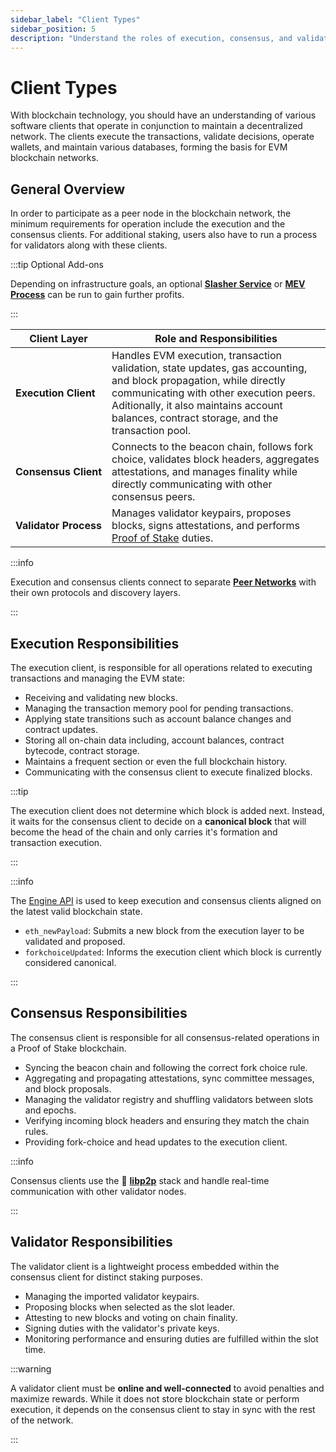 ```yaml
---
sidebar_label: "Client Types"
sidebar_position: 5
description: "Understand the roles of execution, consensus, and validator clients in the LUKSO network, and how each contributes to staking, syncing, and network security."
---
```


# Client Types

With blockchain technology, you should have an understanding of various software clients that operate in conjunction to maintain a decentralized network. The clients execute the transactions, validate decisions, operate wallets, and maintain various databases, forming the basis for EVM blockchain networks.

## General Overview

In order to participate as a peer node in the blockchain network, the minimum requirements for operation include the execution and the consensus clients. For additional staking, users also have to run a process for validators along with these clients.

:::tip Optional Add-ons

Depending on infrastructure goals, an optional [**Slasher Service**](/docs/theory/node-operation/slasher-service.md) or [**MEV Process**](/docs/theory/blockchain-knowledge/proof-of-stake.md#roles-and-services) can be run to gain further profits.

:::

| Client Layer                         | Role and Responsibilities                                                                                                                                                                                                                                  |
| ------------------------------------ | ---------------------------------------------------------------------------------------------------------------------------------------------------------------------------------------------------------------------------------------------------------- |
| <nobr> **Execution Client** </nobr>  | Handles EVM execution, transaction validation, state updates, gas accounting, and block propagation, while directly communicating with other execution peers. Aditionally, it also maintains account balances, contract storage, and the transaction pool. |
| <nobr> **Consensus Client** </nobr>  | Connects to the beacon chain, follows fork choice, validates block headers, aggregates attestations, and manages finality while directly communicating with other consensus peers.                                                                         |
| <nobr> **Validator Process** </nobr> | Manages validator keypairs, proposes blocks, signs attestations, and performs [Proof of Stake](/docs/theory/blockchain-knowledge/proof-of-stake.md) duties.                                                                                                |

:::info

Execution and consensus clients connect to separate [**Peer Networks**](/docs/theory/blockchain-knowledge/peer-networks.md) with their own protocols and discovery layers.

:::

## Execution Responsibilities

The execution client, is responsible for all operations related to executing transactions and managing the EVM state:

- Receiving and validating new blocks.
- Managing the transaction memory pool for pending transactions.
- Applying state transitions such as account balance changes and contract updates.
- Storing all on-chain data including, account balances, contract bytecode, contract storage.
- Maintains a frequent section or even the full blockchain history.
- Communicating with the consensus client to execute finalized blocks.

:::tip

The execution client does not determine which block is added next. Instead, it waits for the consensus client to decide on a **canonical block** that will become the head of the chain and only carries it's formation and transaction execution.

:::

:::info

The [Engine API](https://hackmd.io/@danielrachi/engine_api) is used to keep execution and consensus clients aligned on the latest valid blockchain state.

- `eth_newPayload`: Submits a new block from the execution layer to be validated and proposed.
- `forkchoiceUpdated`: Informs the execution client which block is currently considered canonical.

:::

## Consensus Responsibilities

The consensus client is responsible for all consensus-related operations in a Proof of Stake blockchain.

- Syncing the beacon chain and following the correct fork choice rule.
- Aggregating and propagating attestations, sync committee messages, and block proposals.
- Managing the validator registry and shuffling validators between slots and epochs.
- Verifying incoming block headers and ensuring they match the chain rules.
- Providing fork-choice and head updates to the execution client.

:::info

Consensus clients use the 🎲 [**libp2p**](https://libp2p.io/) stack and handle real-time communication with other validator nodes.

:::

## Validator Responsibilities

The validator client is a lightweight process embedded within the consensus client for distinct staking purposes.

- Managing the imported validator keypairs.
- Proposing blocks when selected as the slot leader.
- Attesting to new blocks and voting on chain finality.
- Signing duties with the validator's private keys.
- Monitoring performance and ensuring duties are fulfilled within the slot time.

:::warning

A validator client must be **online and well-connected** to avoid penalties and maximize rewards. While it does not store blockchain state or perform execution, it depends on the consensus client to stay in sync with the rest of the network.

:::
